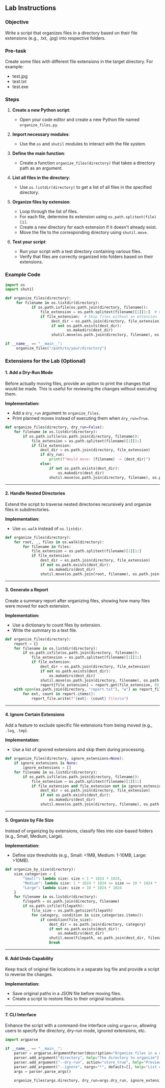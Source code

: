 ## Lab Instructions

### Objective

Write a script that organizes files in a directory based on their file extensions (e.g., .txt, .jpg) into respective folders.


### Pre-task

Create some files with different file extensions in the target directory. For example:
- test.jpg
- test.txt
- test.exe

### Steps

1. **Create a new Python script**:

   - Open your code editor and create a new Python file named `organize_files.py`.

2. **Import necessary modules**:

   - Use the `os` and `shutil` modules to interact with the file system.

3. **Define the main function**:

   - Create a function `organize_files(directory)` that takes a directory path as an argument.

4. **List all files in the directory**:

   - Use `os.listdir(directory)` to get a list of all files in the specified directory.

5. **Organize files by extension**:

   - Loop through the list of files.
   - For each file, determine its extension using `os.path.splitext(file)[1]`.
   - Create a new directory for each extension if it doesn't already exist.
   - Move the file to the corresponding directory using `shutil.move`.

6. **Test your script**:
   - Run your script with a test directory containing various files.
   - Verify that files are correctly organized into folders based on their extensions.

### Example Code

```python
import os
import shutil

def organize_files(directory):
	 for filename in os.listdir(directory):
			if os.path.isfile(os.path.join(directory, filename)):
				file_extension = os.path.splitext(filename)[1][1:]  # Get the file extension
				if file_extension:  # Skip files without an extension
					 dest_dir = os.path.join(directory, file_extension)
					 if not os.path.exists(dest_dir):
							os.makedirs(dest_dir)
					 shutil.move(os.path.join(directory, filename), os.path.join(dest_dir, filename))

if __name__ == "__main__":
	 organize_files("/path/to/your/directory")
```

### Extensions for the Lab (Optional)


#### 1. **Add a Dry-Run Mode**
Before actually moving files, provide an option to print the changes that would be made. This is useful for reviewing the changes without executing them.

**Implementation:**
- Add a `dry_run` argument to `organize_files`.
- Print planned moves instead of executing them when `dry_run=True`.

```python
def organize_files(directory, dry_run=False):
    for filename in os.listdir(directory):
        if os.path.isfile(os.path.join(directory, filename)):
            file_extension = os.path.splitext(filename)[1][1:]
            if file_extension:
                dest_dir = os.path.join(directory, file_extension)
                if dry_run:
                    print(f"Would move: {filename} -> {dest_dir}")
                else:
                    if not os.path.exists(dest_dir):
                        os.makedirs(dest_dir)
                    shutil.move(os.path.join(directory, filename), os.path.join(dest_dir, filename))
```

---

#### 2. **Handle Nested Directories**
Extend the script to traverse nested directories recursively and organize files in subdirectories.

**Implementation:**
- Use `os.walk` instead of `os.listdir`.

```python
def organize_files(directory):
    for root, _, files in os.walk(directory):
        for filename in files:
            file_extension = os.path.splitext(filename)[1][1:]
            if file_extension:
                dest_dir = os.path.join(directory, file_extension)
                if not os.path.exists(dest_dir):
                    os.makedirs(dest_dir)
                shutil.move(os.path.join(root, filename), os.path.join(dest_dir, filename))
```

---

#### 3. **Generate a Report**
Create a summary report after organizing files, showing how many files were moved for each extension.

**Implementation:**
- Use a dictionary to count files by extension.
- Write the summary to a text file.

```python
def organize_files(directory):
    report = {}
    for filename in os.listdir(directory):
        if os.path.isfile(os.path.join(directory, filename)):
            file_extension = os.path.splitext(filename)[1][1:]
            if file_extension:
                dest_dir = os.path.join(directory, file_extension)
                if not os.path.exists(dest_dir):
                    os.makedirs(dest_dir)
                shutil.move(os.path.join(directory, filename), os.path.join(dest_dir, filename))
                report[file_extension] = report.get(file_extension, 0) + 1
    with open(os.path.join(directory, "report.txt"), "w") as report_file:
        for ext, count in report.items():
            report_file.write(f"{ext}: {count} files\n")
```

---

#### 4. **Ignore Certain Extensions**
Add a feature to exclude specific file extensions from being moved (e.g., `.log`, `.tmp`).

**Implementation:**
- Use a list of ignored extensions and skip them during processing.

```python
def organize_files(directory, ignore_extensions=None):
    if ignore_extensions is None:
        ignore_extensions = []
    for filename in os.listdir(directory):
        if os.path.isfile(os.path.join(directory, filename)):
            file_extension = os.path.splitext(filename)[1][1:]
            if file_extension and file_extension not in ignore_extensions:
                dest_dir = os.path.join(directory, file_extension)
                if not os.path.exists(dest_dir):
                    os.makedirs(dest_dir)
                shutil.move(os.path.join(directory, filename), os.path.join(dest_dir, filename))
```

---

#### 5. **Organize by File Size**
Instead of organizing by extensions, classify files into size-based folders (e.g., Small, Medium, Large).

**Implementation:**
- Define size thresholds (e.g., Small: <1MB, Medium: 1-10MB, Large: >10MB).

```python
def organize_by_size(directory):
    size_categories = {
        "Small": lambda size: size < 1 * 1024 * 1024,
        "Medium": lambda size: 1 * 1024 * 1024 <= size <= 10 * 1024 * 1024,
        "Large": lambda size: size > 10 * 1024 * 1024
    }
    for filename in os.listdir(directory):
        filepath = os.path.join(directory, filename)
        if os.path.isfile(filepath):
            file_size = os.path.getsize(filepath)
            for category, condition in size_categories.items():
                if condition(file_size):
                    dest_dir = os.path.join(directory, category)
                    if not os.path.exists(dest_dir):
                        os.makedirs(dest_dir)
                    shutil.move(filepath, os.path.join(dest_dir, filename))
                    break
```

---

#### 6. **Add Undo Capability**
Keep track of original file locations in a separate log file and provide a script to reverse the changes.

**Implementation:**
- Save original paths in a JSON file before moving files.
- Create a script to restore files to their original locations.

---

#### 7. **CLI Interface**
Enhance the script with a command-line interface using `argparse`, allowing users to specify the directory, dry-run mode, ignored extensions, etc.

```python
import argparse

if __name__ == "__main__":
    parser = argparse.ArgumentParser(description="Organize files in a directory by extension.")
    parser.add_argument("directory", help="The directory to organize")
    parser.add_argument("--dry-run", action="store_true", help="Preview changes without moving files")
    parser.add_argument("--ignore", nargs="*", default=[], help="List of extensions to ignore")
    args = parser.parse_args()

    organize_files(args.directory, dry_run=args.dry_run, ignore_extensions=args.ignore)
```

